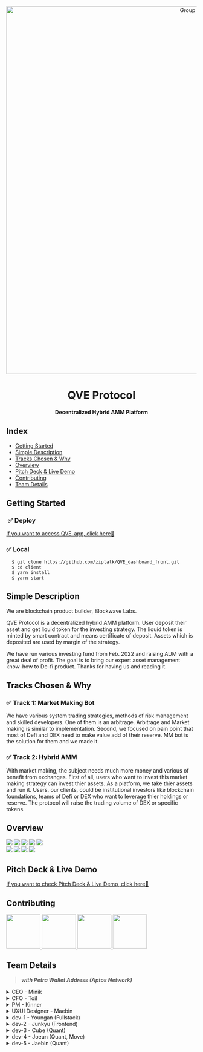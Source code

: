 <div align="center">
<img width="973" alt="Group 788" src="https://user-images.githubusercontent.com/44965706/229418285-9020d3da-2b25-4cd2-81b2-2fb345c1f7bc.png">

# QVE Protocol

**Decentralized Hybrid AMM Platform**

</div>

## Index

- [Getting Started](#getting-started)
- [Simple Description](#simple-description)
- [Tracks Chosen & Why](#tracks-chosen--why)
- [Overview](#overview)
- [Pitch Deck & Live Demo](#pitch-deck--live-demo)
- [Contributing](#contributing)
- [Team Details](#team-details)

## Getting Started

###  ✅ Deploy

[If you want to access QVE-app, click here👋](https://qve.app/)

### ✅ Local

```
  $ git clone https://github.com/ziptalk/QVE_dashboard_front.git
  $ cd client
  $ yarn install
  $ yarn start
```

## Simple Description

We are blockchain product builder, Blockwave Labs.

QVE Protocol is a decentralized hybrid AMM platform. User deposit their asset and get liquid token for the investing strategy. The liquid token is minted by smart contract and means certificate of deposit. Assets which is deposited are used by margin of the strategy.

We have run various investing fund from Feb. 2022 and raising AUM with a great deal of profit. The goal is to bring our expert asset management know-how to De-fi product.
Thanks for having us and reading it.

## Tracks Chosen & Why

### ✅ Track 1: Market Making Bot

We have various system trading strategies, methods of risk management and skilled developers. One of them is an arbitrage. Arbitrage and Market making is similar to implementation. Second, we focused on pain point that most of Defi and DEX need to make value add of their reserve. MM bot is the solution for them and we made it.

### ✅ Track 2: Hybrid AMM

With market making, the subject needs much more money and various of benefit from exchanges. First of all, users who want to invest this market making strategy can invest thier assets. As a platform, we take thier assets and run it. Users, our clients, could be institutional investors like blockchain foundations, teams of Defi or DEX who want to leverage thier holdings or reserve. The protocol will raise the trading volume of DEX or specific tokens.

## Overview

<img src="https://img.shields.io/badge/JavaScript-F7DF1E?style=plastic-square&logo=JavaScript&logoColor=white"/> <img src="https://img.shields.io/badge/React-61DAFB?style=plastic-square&logo=React&logoColor=white"/> <img src="https://img.shields.io/badge/axios-5A29E4?style=plastic-square&logo=axios&logoColor=white"/> <img src="https://img.shields.io/badge/recoil-007AF4?style=plastic-square&logo=redux&logoColor=white"/> <img src="https://img.shields.io/badge/Move-36258D?style=plastic-square&logo=Meta&logoColor=white"/> <br/>
<img src="https://img.shields.io/badge/Node.js-339933?style=plastic-square&logo=Node.js&logoColor=white"/> <img src="https://img.shields.io/badge/MySQL-4479A1?style=plastic-square&logo=MySQL&logoColor=white"/> <img src="https://img.shields.io/badge/Amazon RDS-527FFF?style=plastic-square&logo=Amazon RDS&logoColor=white"/> <img src="https://img.shields.io/badge/Amazon EC2-FF9900?style=plastic-square&logo=Amazon EC2&logoColor=white"/>

## Pitch Deck & Live Demo

[If you want to check Pitch Deck & Live Demo, click here👋](https://drive.google.com/drive/folders/1hDXER52927bY9gDl6Ugde8Mts5WGvpQM)

## Contributing

<p>
<a href="https://github.com/BWLdoyeon">
    <img src="https://avatars.githubusercontent.com/u/121469036?v=4" width="90">
</a>
<a href="https://github.com/youngan1111">
    <img src="https://avatars.githubusercontent.com/u/68759940?v=4" width="90">
</a>
<a href="https://github.com/Jun99uu">
    <img src="https://avatars.githubusercontent.com/u/44965706?v=4" width="90">
</a>
<a href="https://github.com/Jun99uu">
    <img src="https://avatars.githubusercontent.com/u/44965706?v=4" width="90">
</a>
</p>

## Team Details

> _**with Petra Wallet Address (Aptos Network)**_

<details>
<summary>CEO - Minik</summary>
<div markdown="1">
</div>
</details>
<details>
<summary>CFO - Toil</summary>
<div markdown="1">
</div>
</details>
<details>
<summary>PM - Kinner</summary>
<div markdown="1">

_0x7f8d18367823e9276abdadffd5337adbbbca93cc21d9a47630ef7ff846833b82_

</div>
</details>
<details>
<summary>UXUI Designer - Maebin</summary>
<div markdown="1">

_0x2ba7a4158137a4f11ed31dbf3e7fa445e0ad24f4fbd5f854659dfb26b9a9a9a6_

</div>
</details>
<details>
<summary>dev-1 - Youngan (Fullstack)</summary>
<div markdown="1">
</div>
</details>
<details>
<summary>dev-2 - Junkyu (Frontend)</summary>
<div markdown="1">

_0x4e62cbc715605b9e1114f4605097da9426b2dbdb4c1b4b157a1b8e6f3e3657ed_

</div>
</details>
<details>
<summary>dev-3 - Cube (Quant)</summary>
<div markdown="1">
</div>
</details>
<details>
<summary>dev-4 - Joeun (Quant, Move)</summary>
<div markdown="1">

_0x40eb701623a64f1734a9043b47ff7fbcb375353025121a91ef27757b1021702b_

</div>
</details>
<details>
<summary> dev-5 - Jaebin (Quant) </summary>
<div markdown="1">
</div>
</details>
